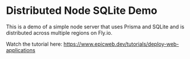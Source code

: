 # Distributed Node SQLite Demo

This is a demo of a simple node server that uses Prisma and SQLite and is distributed across multiple regions on Fly.io.

Watch the tutorial here: https://www.epicweb.dev/tutorials/deploy-web-applications

